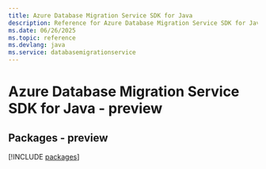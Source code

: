 ```yaml
---
title: Azure Database Migration Service SDK for Java
description: Reference for Azure Database Migration Service SDK for Java
ms.date: 06/26/2025
ms.topic: reference
ms.devlang: java
ms.service: databasemigrationservice
---
```

# Azure Database Migration Service SDK for Java - preview
## Packages - preview
[!INCLUDE [packages](database-migration-service-index.md)]